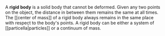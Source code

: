 A **rigid body** is a solid body that cannot be deformed. Given any two points on the object, the distance in between them remains the same at all times. The [[center of mass]] of a rigid body always remains in the same place with respect to the body's points. A rigid body can be either a system of [[particella|particles]] or a continuum of mass.